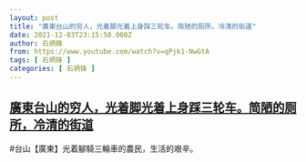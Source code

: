 ```yaml
---
layout: post
title: "廣東台山的穷人，光着脚光着上身踩三轮车。简陋的厕所，冷清的街道"
date: 2021-12-03T23:15:50.000Z
author: 石炳鋒
from: https://www.youtube.com/watch?v=qPjk1-NwGtA
tags: [ 石炳锋 ]
categories: [ 石炳锋 ]
---
```

<!--1638573350000-->
[廣東台山的穷人，光着脚光着上身踩三轮车。简陋的厕所，冷清的街道](https://www.youtube.com/watch?v=qPjk1-NwGtA)
------

<div>
#台山【廣東】光着腳騎三輪車的農民，生活的艰辛。
</div>
